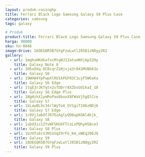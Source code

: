 ```yaml
---
layout: produk-casinghp
title: Ferrari Black Logo Samsung Galaxy S9 Plus Case
categories: samsung
tags: galaxy

# Produk
product-title: Ferrari Black Logo Samsung Galaxy S9 Plus Case
harga: 90000
sku: hn-0046
image-drive: 16OEGQRSB7GYgFzwLwtl285B1zN8gy2R2
gallery:
  - url: 1mqhuHKdkofxcMtgWJ12atueNXjAp32Hy
    title: Galaxy Note 8
  - url: 1H5xOXq-QC0cqrZiHjvjo3r841MVBb63x
    title: Galaxy S6
  - url: 19WVW4YpPwpXlRU1kPGFR3C1ujF5WGoKa
    title: Galaxy S6 Edge
  - url: 1tqE3rJKfqtn2vfDDrr8XZbsUd1kaI_10
    title: Galaxy S6 Edge Plus
  - url: 1NgHzkX1ymRoPao8bouX8FWaVj5gQlCce
    title: Galaxy S7
  - url: 1kLaw0L9c34rlWyToA_GV1giT246zNDj6
    title: Galaxy S7 Edge
  - url: 1r8VjJabOfJR7OzAglyQO8apKOAlAkjk_
    title: Galaxy S8
  - url: 1ubd3ic1ZYvWFSKUXFTcsLxPQhyHS8ce3
    title: Galaxy S8 Plus
  - url: 1UJUTsEcVJHS1UqI9rFG_Km_oWEq206JQ
    title: Galaxy S9
  - url: 16OEGQRSB7GYgFzwLwtl285B1zN8gy2R2
    title: Galaxy S9 Plus
---
```

